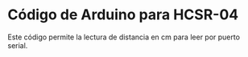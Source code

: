 # Código de Arduino para HCSR-04

Este código permite la lectura de distancia en cm para leer por puerto serial. 
